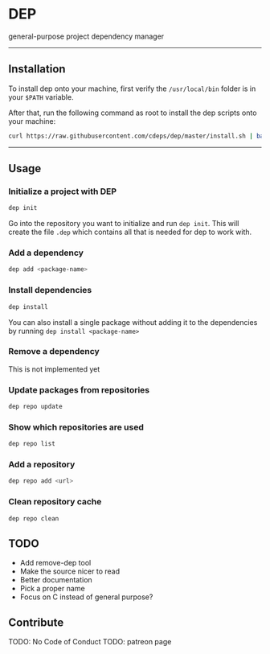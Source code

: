 # DEP

general-purpose project dependency manager

---

## Installation

To install dep onto your machine, first verify the `/usr/local/bin` folder is in your `$PATH` variable.

After that, run the following command as root to install the dep scripts onto your machine:

```bash
curl https://raw.githubusercontent.com/cdeps/dep/master/install.sh | bash
```

---

## Usage

### Initialize a project with DEP

```bash
dep init
```

Go into the repository you want to initialize and run `dep init`. This will create the file `.dep` which contains all that is needed for dep to work with.

### Add a dependency

```bash
dep add <package-name>
```

### Install dependencies

```bash
dep install
```

You can also install a single package without adding it to the dependencies by running `dep install <package-name>`

### Remove a dependency

This is not implemented yet

### Update packages from repositories

```bash
dep repo update
```

### Show which repositories are used

```bash
dep repo list
```

### Add a repository

```bash
dep repo add <url>
```

### Clean repository cache

```bash
dep repo clean
```

## TODO

- Add remove-dep tool
- Make the source nicer to read
- Better documentation
- Pick a proper name
- Focus on C instead of general purpose?

## Contribute

TODO: No Code of Conduct
TODO: patreon page
